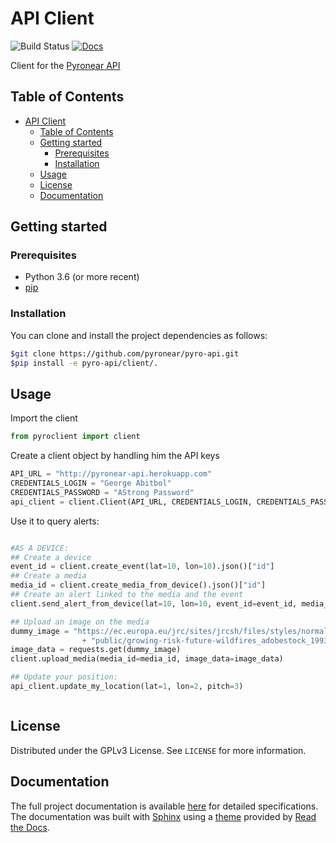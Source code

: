 # API Client

![Build Status](https://github.com/pyronear/pyro-api/workflows/client-package/badge.svg)  [![Docs](https://img.shields.io/badge/docs-available-blue.svg)](http://pyronear.org/pyro-api)

Client for the [Pyronear API](https://github.com/pyronear/pyro-api)



## Table of Contents

- [API Client](#api-client)
  - [Table of Contents](#table-of-contents)
  - [Getting started](#getting-started)
    - [Prerequisites](#prerequisites)
    - [Installation](#installation)
  - [Usage](#usage)
  - [License](#license)
  - [Documentation](#documentation)



## Getting started

### Prerequisites

- Python 3.6 (or more recent)
- [pip](https://pip.pypa.io/en/stable/)

### Installation

You can clone and install the project dependencies as follows:

```bash
$git clone https://github.com/pyronear/pyro-api.git
$pip install -e pyro-api/client/.
```



## Usage

Import the client

```python
from pyroclient import client
```

Create a client object by handling him the API keys

```python
API_URL = "http://pyronear-api.herokuapp.com"
CREDENTIALS_LOGIN = "George Abitbol"
CREDENTIALS_PASSWORD = "AStrong Password"
api_client = client.Client(API_URL, CREDENTIALS_LOGIN, CREDENTIALS_PASSWORD)
```

Use it to query alerts:
```python

#AS A DEVICE:
## Create a device
event_id = client.create_event(lat=10, lon=10).json()["id"]
## Create a media
media_id = client.create_media_from_device().json()["id"]
## Create an alert linked to the media and the event
client.send_alert_from_device(lat=10, lon=10, event_id=event_id, media_id=media_id)

## Upload an image on the media
dummy_image = "https://ec.europa.eu/jrc/sites/jrcsh/files/styles/normal-responsive/" \
                + "public/growing-risk-future-wildfires_adobestock_199370851.jpeg"
image_data = requests.get(dummy_image)
client.upload_media(media_id=media_id, image_data=image_data)

## Update your position:
api_client.update_my_location(lat=1, lon=2, pitch=3)



```


## License

Distributed under the GPLv3 License. See `LICENSE` for more information.



## Documentation

The full project documentation is available [here](http://pyronear.org/pyro-api) for detailed specifications. The documentation was built with [Sphinx](https://www.sphinx-doc.org/) using a [theme](https://github.com/readthedocs/sphinx_rtd_theme) provided by [Read the Docs](https://readthedocs.org/).

